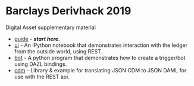 # Barclays Derivhack 2019

Digital Asset supplementary material

* [guide](./guide/README.md) - ***start here***.
* [ui](./ui/python/ui.ipynb) - An IPython notebook that demonstrates interaction with the ledger from the outside world, using REST.
* [bot](./bot) - A python program that demonstrates how to create a trigger/bot using DAZL bindings.
* [cdm](./cdm) - Library & example for translating JSON CDM to JSON DAML for use with the REST api.
